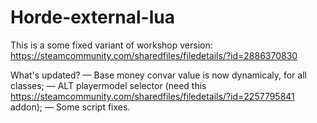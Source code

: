 # Horde-external-lua
This is a some fixed variant of workshop version: https://steamcommunity.com/sharedfiles/filedetails/?id=2886370830

What's updated?
— Base money convar value is now dynamicaly, for all classes;
— ALT playermodel selector (need this https://steamcommunity.com/sharedfiles/filedetails/?id=2257795841 addon);
— Some script fixes.
